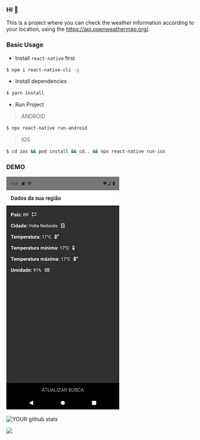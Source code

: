 ### HI 👋
This is a project where you can check the weather information according to your location, using the https://api.openweathermap.org/.

### Basic Usage
- Install `react-native` first

```bash
$ npm i react-native-cli -g
```
- Install dependencies

```bash
$ yarn install
```
- Run Project

> ANDROID
```bash
$ npx react-native run-android
```
> IOS
```bash
$ cd ios && pod install && cd.. && npx react-native run-ios
```
### DEMO
![](https://github.com/carvalhomatheus94/DataWeather/blob/main/docs/print_android.png)

![YOUR github stats](https://github-readme-stats.vercel.app/api?username=carvalhomatheus94)

[<img src="https://img.shields.io/badge/linkedin-%230077B5.svg?&style=for-the-badge&logo=linkedin&logoColor=white" />](https://www.linkedin.com/in/matheuscarvalho94/) 
